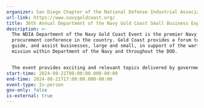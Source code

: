 ```yaml
---
organizer: San Diego Chapter of the National Defense Industrial Association (NDIA)
url-link: https://www.navygoldcoast.org/
title: 36th Annual Department of the Navy Gold Coast Small Business Exposition
description: >-
  The NDIA Department of the Navy Gold Coast Event is the premier Navy
  procurement conference in the country. Gold Coast provides a forum to educate,
  guide, and assist businesses, large and small, in support of the warfighter
  mission within Department of the Navy and throughout the DOD.


  The event provides exciting and relevant topics delivered by government and industry experts – and boasts insightful panels, workshops and networking events. Of course, you won’t want to miss the opportunity to meet key government and industry contracting personnel through our one-on-one matchmaking sessions – the hallmark of Gold Coast. On the exhibit floor, you will have an opportunity to visit over 200 government agencies and industry organizations, including the ten Navy Systems Commands.
start-time: 2024-08-21T08:00:00.000-00:00
end-time: 2024-08-21T17:00:00.000-00:00
event-type: In-person
gov-only: false
is-external: true
---
```

